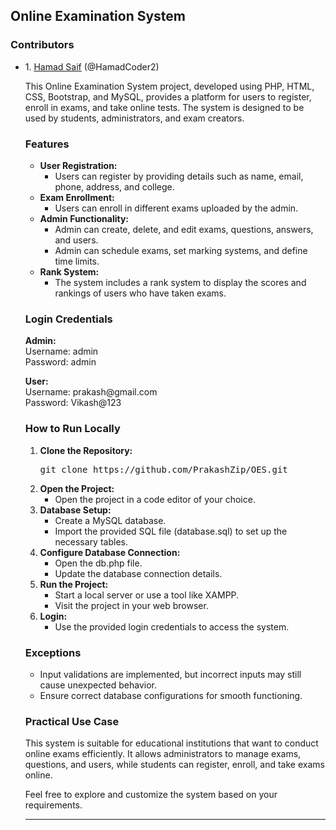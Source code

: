 
<h2>Online Examination System</h2>

<h3>Contributors</h3>
<ul>
  <li>
    1. <a href="https://github.com/PrakashZip> Satya Prakash</a> (@prakashZip)
  </li>
  <li>
    1. <a href="https://github.com/HamadCoder2> Hamad Saif</a> (@HamadCoder2)
  </li>
<p>This Online Examination System project, developed using PHP, HTML, CSS, Bootstrap, and MySQL, provides a platform for users to register, enroll in exams, and take online tests. The system is designed to be used by students, administrators, and exam creators.</p>

<h3>Features</h3>

<ul>
  <li>
    <strong>User Registration:</strong>
    <ul>
      <li>Users can register by providing details such as name, email, phone, address, and college.</li>
    </ul>
  </li>
  <li>
    <strong>Exam Enrollment:</strong>
    <ul>
      <li>Users can enroll in different exams uploaded by the admin.</li>
    </ul>
  </li>
  <li>
    <strong>Admin Functionality:</strong>
    <ul>
      <li>Admin can create, delete, and edit exams, questions, answers, and users.</li>
      <li>Admin can schedule exams, set marking systems, and define time limits.</li>
    </ul>
  </li>
  <li>
    <strong>Rank System:</strong>
    <ul>
      <li>The system includes a rank system to display the scores and rankings of users who have taken exams.</li>
    </ul>
  </li>
</ul>

<h3>Login Credentials</h3>

<p>
  <strong>Admin:</strong><br>
  Username: admin<br>
  Password: admin
</p>

<p>
  <strong>User:</strong><br>
  Username: prakash@gmail.com<br>
  Password: Vikash@123
</p>

<h3>How to Run Locally</h3>

<ol>
  <li>
    <strong>Clone the Repository:</strong>
    <pre>git clone https://github.com/PrakashZip/OES.git</pre>
  </li>
  <li>
    <strong>Open the Project:</strong>
    <ul>
      <li>Open the project in a code editor of your choice.</li>
    </ul>
  </li>
  <li>
    <strong>Database Setup:</strong>
    <ul>
      <li>Create a MySQL database.</li>
      <li>Import the provided SQL file (database.sql) to set up the necessary tables.</li>
    </ul>
  </li>
  <li>
    <strong>Configure Database Connection:</strong>
    <ul>
      <li>Open the db.php file.</li>
      <li>Update the database connection details.</li>
    </ul>
  </li>
  <li>
    <strong>Run the Project:</strong>
    <ul>
      <li>Start a local server or use a tool like XAMPP.</li>
      <li>Visit the project in your web browser.</li>
    </ul>
  </li>
  <li>
    <strong>Login:</strong>
    <ul>
      <li>Use the provided login credentials to access the system.</li>
    </ul>
  </li>
</ol>

<h3>Exceptions</h3>

<ul>
  <li>
    Input validations are implemented, but incorrect inputs may still cause unexpected behavior.
  </li>
  <li>
    Ensure correct database configurations for smooth functioning.
  </li>
</ul>

<h3>Practical Use Case</h3>

<p>
  This system is suitable for educational institutions that want to conduct online exams efficiently. It allows administrators to manage exams, questions, and users, while students can register, enroll, and take exams online.
</p>

<p>
  Feel free to explore and customize the system based on your requirements.
</p>

<hr>

